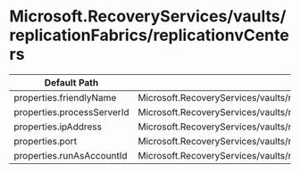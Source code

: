 # Microsoft.RecoveryServices/vaults/replicationFabrics/replicationvCenters

| Default Path | Alias |
|---|---|
| properties.friendlyName | Microsoft.RecoveryServices/vaults/replicationFabrics/replicationvCenters/friendlyName |
| properties.processServerId | Microsoft.RecoveryServices/vaults/replicationFabrics/replicationvCenters/processServerId |
| properties.ipAddress | Microsoft.RecoveryServices/vaults/replicationFabrics/replicationvCenters/ipAddress |
| properties.port | Microsoft.RecoveryServices/vaults/replicationFabrics/replicationvCenters/port |
| properties.runAsAccountId | Microsoft.RecoveryServices/vaults/replicationFabrics/replicationvCenters/runAsAccountId |

